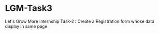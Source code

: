 # LGM-Task3
Let's Grow More Internship Task-2 : Create a Registration form whose data display in same page
